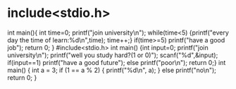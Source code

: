 # include<stdio.h>
int main(){
int time=0;
printf("join university\n");
while(time<5)
{printf("every day the time of learn:%d\n",time);
time++;}
if(time>=5)
printf("have a good job");
return 0;
}
#include<stdio.h>
int main()
{int input=0;
printf("join university\n");
printf("well you study hard?(1 or 0)");
scanf("%d",&input);
if(input==1)
printf("have a good future");
else printf("poor\n");
return 0;}
int main()
{
	int a = 3;
	if (1 == a % 2)
	{
		printf("%d\n", a);
	}
	else printf("no\n");
	return 0;
}

